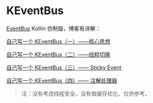 # KEventBus

[EventBus](https://github.com/greenrobot/EventBus) Kotlin 仿制版，博客有详解：

[自己写一个 KEventBus（一）——核心思想](https://www.jianshu.com/p/8dd508b588d5)

[自己写一个 KEventBus（二）——线程切换](https://www.jianshu.com/p/64bc3e617ec2)

[自己写一个 KEventBus（三）—— Sticky Event](https://www.jianshu.com/p/dcceab9f0e00)

[自己写一个 KEventBus（四）—— 注解处理器](https://www.jianshu.com/p/9ed7d398f132)

>注：没有考虑线程安全，没有做缓存优化，仅供参考。